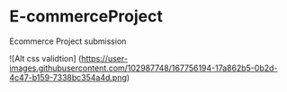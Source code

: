 # E-commerceProject
Ecommerce Project submission


![Alt css validtion] (https://user-images.githubusercontent.com/102987748/167756194-17a862b5-0b2d-4c47-b159-7338bc354a4d.png)



